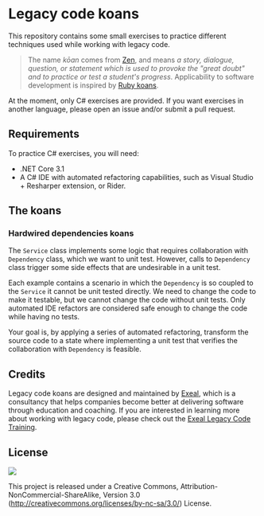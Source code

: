 # Legacy code koans

This repository contains some small exercises to practice different techniques used while working with legacy code.

> The name *kōan* comes from [Zen](https://en.wikipedia.org/wiki/Zen), and means *a story, dialogue, question, or statement which is used to provoke the "great doubt" and to practice or test a student's progress*. Applicability to software development is inspired by [Ruby koans](http://rubykoans.com/).

At the moment, only C# exercises are provided. If you want exercises in another language, please open an issue and/or submit a pull request.

## Requirements

To practice C# exercises, you will need:
- .NET Core 3.1
- A C# IDE with automated refactoring capabilities, such as Visual Studio + Resharper extension, or Rider.

## The koans
### Hardwired dependencies koans

The `Service` class implements some logic that requires collaboration with `Dependency` class, which we want to unit test. However, calls to `Dependency` class trigger some side effects that are undesirable in a unit test.
 
Each example contains a scenario in which the `Dependency` is so coupled to the `Service` it cannot be unit tested directly. We need to change the code to make it testable, but we cannot change the code without unit tests. Only automated IDE refactors are considered safe enough to change the code while having no tests.

Your goal is, by applying a series of automated refactoring, transform the source code to a state where implementing a unit test that verifies the collaboration with `Dependency` is feasible.

## Credits

Legacy code koans are designed and maintained by [Exeal](https://twitter.com/exeal_es), which is a consultancy that helps companies become better at delivering software through education and coaching. If you are interested in learning more about working with legacy code, please check out the [Exeal Legacy Code Training](https://twitter.com/exeal_es).

## License

![](http://i.creativecommons.org/l/by-nc-sa/3.0/88x31.png)

This project is released under a Creative Commons,
Attribution-NonCommercial-ShareAlike, Version 3.0
(http://creativecommons.org/licenses/by-nc-sa/3.0/) License.
